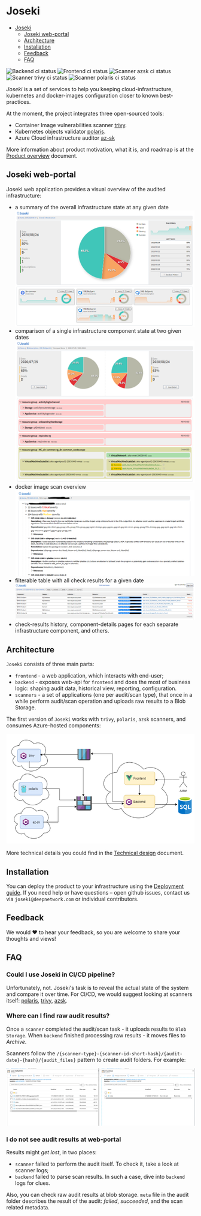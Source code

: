 # Joseki

- [Joseki](#joseki)
  - [Joseki web-portal](#joseki-web-portal)
  - [Architecture](#architecture)
  - [Installation](#installation)
  - [Feedback](#feedback)
  - [FAQ](#faq)

![Backend ci status](https://github.com/deepnetworkgmbh/joseki/workflows/be_ci_master/badge.svg)
![Frontend ci status](https://github.com/deepnetworkgmbh/joseki/workflows/fe_ci_master/badge.svg)
![Scanner azsk ci status](https://github.com/deepnetworkgmbh/joseki/workflows/scanner_azsk_ci_master/badge.svg)
![Scanner trivy ci status](https://github.com/deepnetworkgmbh/joseki/workflows/scanner_trivy_ci_master/badge.svg)
![Scanner polaris ci status](https://github.com/deepnetworkgmbh/joseki/workflows/scanner_polaris_ci_master/badge.svg)

*Joseki* is a set of services to help you keeping cloud-infrastructure, kubernetes and docker-images configuration closer to known best-practices.

At the moment, the project integrates three open-sourced tools:

- Container Image vulnerabilities scanner [trivy](https://github.com/aquasecurity/trivy).
- Kubernetes objects validator [polaris](https://github.com/FairwindsOps/polaris).
- Azure Cloud infrastructure auditor [az-sk](https://github.com/azsk/DevOpsKit)

More information about product motivation, what it is, and roadmap is at the [Product overview](/PRODUCTOVERVIEW.md) document.

## Joseki web-portal

Joseki web application provides a visual overview of the audited infrastructure:

- a summary of the overall infrastructure state at any given date
  ![Main page](./docs_files/ui/01_main_page.png)
- comparison of a single infrastructure component state at two given dates
  ![Component diff page](./docs_files/ui/02_component_diff_page.png)
- docker image scan overview
  ![Image scan details](./docs_files/ui/03_image_scan_details.png)
- filterable table with all check results for a given date
  ![filterable check results](./docs_files/ui/04_checks_table.png)
- check-results history, component-details pages for each separate infrastructure component, and others.

## Architecture

`Joseki` consists of three main parts:

- `frontend` - a web application, which interacts with end-user;
- `backend` - exposes web-api for `frontend` and does the most of business logic: shaping audit data, historical view, reporting, configuration.
- `scanners` - a set of applications (one per audit/scan type), that once in a while perform audit/scan operation and uploads raw results to a Blob Storage.

The first version of `Joseki` works with `trivy`, `polaris`, `azsk` scanners, and consumes Azure-hosted components:

![Architecture](docs_files/diagrams/joseki-v1.png)

More technical details you could find in the [Technical design](./TECH_DESIGN.md) document.

## Installation

You can deploy the product to your infrastructure using the [Deployment guide](./DEPLOYMENT.md). If you need help or have questions – open github issues, contact us via `joseki@deepnetwork.com` or individual contributors.

## Feedback

We would :heart: to hear your feedback, so you are welcome to share your thoughts and views!

## FAQ

### Could I use Joseki in CI/CD pipeline?

Unfortunately, not. Joseki's task  is to reveal the actual state of the system and compare it over time. For CI/CD, we would suggest looking at scanners itself: [polaris](https://github.com/FairwindsOps/polaris/blob/master/docs/usage.md#running-with-cicd), [trivy](https://github.com/aquasecurity/trivy#continuous-integration-ci), [azsk](https://github.com/azsk/DevOpsKit-docs/blob/master/03-Security-In-CICD/Readme.md).

### Where can I find raw audit results?

Once a `scanner` completed the audit/scan task - it uploads results to `Blob Storage`. When  `backend` finished processing raw results - it moves files to _Archive_.

Scanners follow the `/{scanner-type}-{scanner-id-short-hash}/{audit-date}-{hash}/{audit_files}` pattern to create audit folders. For example:

![Blob Storage](docs_files/faq/01_blob_storage.png)

### I do not see audit results at web-portal

Results might _get lost_, in two places:

- `scanner` failed to perform the audit itself. To check it, take a look at scanner logs;
- `backend` failed to parse scan results. In such a case, dive into `backend` logs for clues.

Also, you can check raw audit results at blob storage. `meta` file in the audit folder describes the result of the audit: _failed_, _succeeded_, and the scan related metadata.
